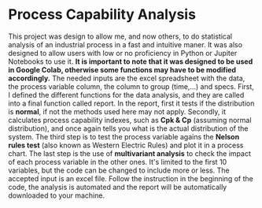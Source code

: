 # Process Capability Analysis
This project was design to allow me, and now others, to do statistical analysis of an industrial process in a fast and intuitive maner.
It was also designed to allow users with low or no proficiency in Python or Jupiter Notebooks to use it.
**It is important to note that it was designed to be used in Google Colab, otherwise some functions may have to be modified accordingly.**
The needed inputs are the excel spreadsheet with the data, the process variable column, the column to group (time,...) and specs.
First, I defined the different functions for the data analysis, and they are called into a final function called report.
In the report, first it tests if the distribution is **normal**, if not the methods used here may not apply.
Secondly, it calculates process capability indexes, such as **Cpk & Cp** (assuming normal distribution), and once again tells you what is the actual distribution of the system.
The third step is to test the process variable agains the **Nelson rules test** (also known as Western Electric Rules) and plot it in a process chart.
The last step is the use of **multivariant analysis** to check the impact of each process variable in the other ones. 
It's limited to the first 10 variables, but the code can be changed to include more or less.
The accepted input is an excel file.
Follow the instruction in the beginning of the code, the analysis is automated and the report will be automatically downloaded to your machine.
